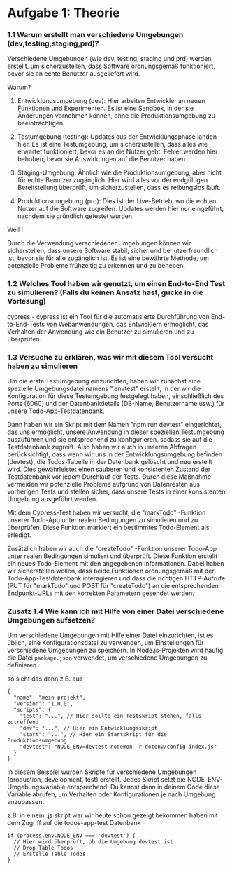 # Aufgabe 1: Theorie


### 1.1 Warum erstellt man verschiedene Umgebungen (dev,testing,staging,prd)?
 Verschiedene Umgebungen (wie dev, testing, staging und prd) werden erstellt, um sicherzustellen, dass Software ordnungsgemäß funktioniert, bevor sie an echte Benutzer ausgeliefert wird. 

 Warum?

1. Entwicklungsumgebung (dev): Hier arbeiten Entwickler an neuen Funktionen und
Experimenten. Es ist eine Sandbox, in der sie Änderungen vornehmen können,
ohne die Produktionsumgebung zu beeinträchtigen.

2. Testumgebung (testing): Updates aus der Entwicklungsphase landen hier. Es ist
eine Testumgebung, um sicherzustellen, dass alles wie erwartet funktioniert, bevor
es an die Nutzer geht. Fehler werden hier behoben, bevor sie Auswirkungen auf die
Benutzer haben.

3. Staging-Umgebung: Ähnlich wie die Produktionsumgebung, aber nicht für echte
Benutzer zugänglich. Hier wird alles vor der endgültigen Bereitstellung überprüft,
um sicherzustellen, dass es reibungslos läuft.

4. Produktionsumgebung (prd): Dies ist der Live-Betrieb, wo die echten Nutzer auf
die Software zugreifen. Updates werden hier nur eingeführt, nachdem sie gründlich
getestet wurden.

Weil !

Durch die Verwendung verschiedener Umgebungen können wir sicherstellen, dass unsere Software stabil, sicher und benutzerfreundlich ist, bevor sie für alle zugänglich ist. Es ist eine bewährte Methode, um potenzielle Probleme frühzeitig zu erkennen und zu beheben.

### 1.2 Welches Tool haben wir genutzt, um einen End-to-End Test zu simulieren? (Falls du keinen Ansatz hast, gucke in die Vorlesung)
cypress - cypress ist ein Tool für die automatisierte Durchführung von End-to-End-Tests von Webanwendungen, das Entwicklern ermöglicht, das Verhalten der Anwendung wie ein Benutzer zu simulieren und zu überprüfen.

### 1.3 Versuche zu erklären, was wir mit diesem Tool versucht haben zu simulieren 
Um die erste Testumgebung einzurichten, haben wir zunächst eine spezielle Umgebungsdatei namens ".envtest" erstellt, in der wir die Konfiguration für diese Testumgebung festgelegt haben, einschließlich des Ports (6060) und der Datenbankdetails (DB-Name, Benutzername usw.) für unsere Todo-App-Testdatenbank.

Dann haben wir ein Skript mit dem Namen "npm run devtest" eingerichtet, das uns ermöglicht, unsere Anwendung in dieser speziellen Testumgebung auszuführen und sie entsprechend zu konfigurieren, sodass sie auf die Testdatenbank zugreift.
Also haben wir auch in unseren Abfragen berücksichtigt, dass wenn wir uns in der Entwicklungsumgebung befinden (devtest), die Todos-Tabelle in der Datenbank gelöscht und neu erstellt wird. Dies gewährleistet einen sauberen und konsistenten Zustand der Testdatenbank vor jedem Durchlauf der Tests. Durch diese Maßnahme vermeiden wir potenzielle Probleme aufgrund von Datenresten aus vorherigen Tests und stellen sicher, dass unsere Tests in einer konsistenten Umgebung ausgeführt werden.

Mit dem Cypress-Test haben wir versucht, die "markTodo" -Funktion unserer Todo-App unter realen Bedingungen zu simulieren und zu überprüfen. Diese Funktion markiert ein bestimmtes Todo-Element als erledigt. 

Zusätzlich haben wir auch die "createTodo" -Funktion unserer Todo-App unter realen Bedingungen simuliert und überprüft. Diese Funktion erstellt ein neues Todo-Element mit den angegebenen Informationen. Dabei haben wir sicherstellen wollen, dass beide Funktionen ordnungsgemäß mit der Todo-App-Testdatenbank interagieren und dass die richtigen HTTP-Aufrufe (PUT für "markTodo" und POST für "createTodo") an die entsprechenden Endpunkt-URLs mit den korrekten Parametern gesendet werden.

### Zusatz 1.4 Wie kann ich mit Hilfe von einer Datei verschiedene Umgebungen aufsetzen?

Um verschiedene Umgebungen mit Hilfe einer Datei einzurichten, ist es üblich, eine Konfigurationsdatei zu verwenden, um Einstellungen für verschiedene Umgebungen zu speichern. In Node.js-Projekten wird häufig die Datei `package.json` verwendet, um verschiedene Umgebungen zu definieren.

so sieht das dann z.B. aus

```
{
  "name": "mein-projekt",
  "version": "1.0.0",
  "scripts": {
    "test": "...", // Hier sollte ein Testskript stehen, falls zutreffend
    "dev": "...", // Hier ein Entwicklungsskript
    "start": "...", // Hier ein Startskript für die Produktionsumgebung
    "devtest": "NODE_ENV=devtest nodemon -r dotenv/config index.js"
  }
}
```

In diesem Beispiel wurden Skripte für verschiedene Umgebungen (production, development, test) erstellt. Jedes Skript setzt die NODE_ENV-Umgebungsvariable entsprechend. Du kannst dann in deinem Code diese Variable abrufen, um Verhalten oder Konfigurationen je nach Umgebung anzupassen.

z.B. in einem .js skript war wir heute schon gezeigt bekommen haben mit dem Zugriff auf die todos-app-test Datenbank

```
if (process.env.NODE_ENV === 'devtest') {
  // Hier wird überprüft, ob die Umgebung devtest ist
  // Drop Table Todos
  // Erstelle Table Todos
}

```
